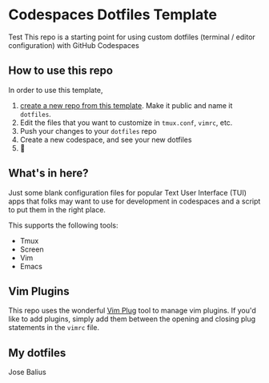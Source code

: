 # Codespaces Dotfiles Template

Test
This repo is a starting point for using custom dotfiles (terminal / editor configuration) with GitHub Codespaces

## How to use this repo

In order to use this template, 

1. [create a new repo from this template](https://github.com/cwndrws/codespaces-dotfiles-template/generate). Make it public and name it `dotfiles`.
1. Edit the files that you want to customize in `tmux.conf`, `vimrc`, etc.
1. Push your changes to your `dotfiles` repo
1. Create a new codespace, and see your new dotfiles
1. 🍾

## What's in here?

Just some blank configuration files for popular Text User Interface (TUI) apps that folks may want to use for development in codespaces and a script to put them in the right place.

This supports the following tools:

* Tmux
* Screen
* Vim
* Emacs

## Vim Plugins

This repo uses the wonderful [Vim Plug](https://github.com/junegunn/vim-plug) tool to manage vim plugins. If you'd like to add plugins, simply add them between the opening and closing plug statements in the `vimrc` file.

## My dotfiles

Jose Balius

